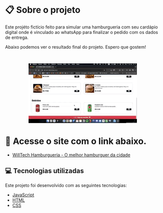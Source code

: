 
# :clipboard: Sobre o projeto

Este projéto fictício feito para simular uma hamburgueria com seu cardápio digital
onde é vinculado ao whatsApp para finalizar o pedido com os dados de entrega.

Abaixo podemos ver o resultado final do projeto. Espero que gostem!

<br>
<p align="center">
  <img alt="MyLinks" src=".github/cardapio.gif" width="70%"> 
  </p>

# 🔗 Acesse o site com o link abaixo.

- [WillTech Hamburgueria - O melhor hamburguer da cidade ](https://willtechcod.github.io/Cardapio-Digital/)

## :computer: Tecnologias utilizadas

Este projeto foi desenvolvido com as seguintes tecnologias:

- [JavaScript](https://www.javascript.com/)
- [HTML](https://developer.mozilla.org/pt-BR/docs/Web/HTML)
- [CSS](https://developer.mozilla.org/pt-BR/docs/Web/CSS)

